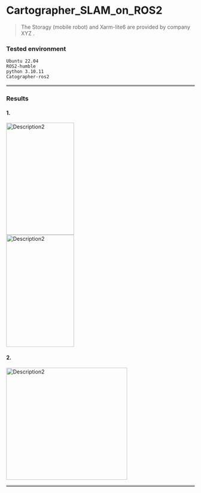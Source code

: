 # Cartographer_SLAM_on_ROS2

> The Storagy (mobile robot) and Xarm-lite6 are provided by company XYZ .
  
### Tested environment
```
Ubuntu 22.04
ROS2-humble
python 3.10.11
Catographer-ros2
```
<hr style="border-top: 3px solid #bbb;">  

### Results  
#### 1.  
<img src="https://github.com/user-attachments/assets/9f9a17c3-0642-4ef1-88ae-b9417a041f75" alt="Description2" style="width: 60%; height: 300px;">  
<img src="https://github.com/user-attachments/assets/d50aec67-9f46-443a-8acd-a060b241c3f6" alt="Description2" style="width: 60%; height: 300px;">  
  
#### 2.  
<img src="https://github.com/user-attachments/assets/a4fa77b0-2a82-4304-9fe9-9d1f00cd0444" alt="Description2" style="width: 80%; height: 300px;">  
<hr style="border-top: 3px solid #bbb;">  
